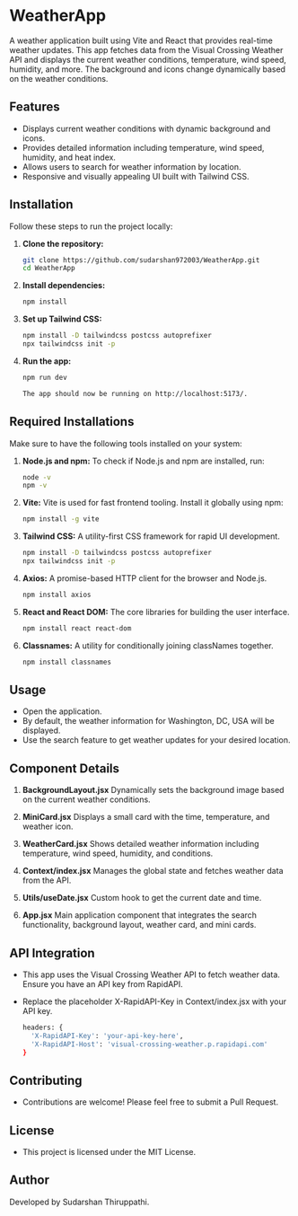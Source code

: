 # WeatherApp

A weather application built using Vite and React that provides real-time weather updates. This app fetches data from the Visual Crossing Weather API and displays the current weather conditions, temperature, wind speed, humidity, and more. The background and icons change dynamically based on the weather conditions.

## Features

- Displays current weather conditions with dynamic background and icons.
- Provides detailed information including temperature, wind speed, humidity, and heat index.
- Allows users to search for weather information by location.
- Responsive and visually appealing UI built with Tailwind CSS.

## Installation

Follow these steps to run the project locally:

1. **Clone the repository:**

   ```bash
   git clone https://github.com/sudarshan972003/WeatherApp.git
   cd WeatherApp

2. **Install dependencies:**

   ```bash
   npm install

3. **Set up Tailwind CSS:**

   ```bash
   npm install -D tailwindcss postcss autoprefixer
   npx tailwindcss init -p

4. **Run the app:**

   ```bash
   npm run dev

   The app should now be running on http://localhost:5173/.


## Required Installations

Make sure to have the following tools installed on your system:

1. **Node.js and npm:**
   To check if Node.js and npm are installed, run:
   ```bash
   node -v
   npm -v

2. **Vite:**
   Vite is used for fast frontend tooling. Install it globally using npm:
   ```bash
   npm install -g vite

3. **Tailwind CSS:**
   A utility-first CSS framework for rapid UI development.
   ```bash
   npm install -D tailwindcss postcss autoprefixer
   npx tailwindcss init -p

4. **Axios:**
   A promise-based HTTP client for the browser and Node.js.
   ```bash
   npm install axios

5. **React and React DOM:**
   The core libraries for building the user interface.
   ```bash
   npm install react react-dom

6. **Classnames:**
   A utility for conditionally joining classNames together.
   ```bash
   npm install classnames


## Usage
- Open the application.
- By default, the weather information for Washington, DC, USA will be displayed.
- Use the search feature to get weather updates for your desired location.

## Component Details
1. **BackgroundLayout.jsx**
   Dynamically sets the background image based on the current weather conditions.

2. **MiniCard.jsx**
   Displays a small card with the time, temperature, and weather icon.
   
3. **WeatherCard.jsx**
   Shows detailed weather information including temperature, wind speed, humidity, and conditions.

4. **Context/index.jsx**
   Manages the global state and fetches weather data from the API.

5. **Utils/useDate.jsx**
   Custom hook to get the current date and time.

6. **App.jsx**
   Main application component that integrates the search functionality, background layout, weather card, and mini cards.


## API Integration
- This app uses the Visual Crossing Weather API to fetch weather data. Ensure you have an API key from RapidAPI.
- Replace the placeholder X-RapidAPI-Key in Context/index.jsx with your API key.

  ```bash
  headers: {
    'X-RapidAPI-Key': 'your-api-key-here',
    'X-RapidAPI-Host': 'visual-crossing-weather.p.rapidapi.com'
  }

## Contributing
- Contributions are welcome! Please feel free to submit a Pull Request.

## License
- This project is licensed under the MIT License.

## Author
Developed by Sudarshan Thiruppathi.



   







   
